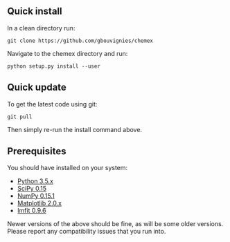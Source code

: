 Quick install
-------------

In a clean directory run:

    git clone https://github.com/gbouvignies/chemex

Navigate to the chemex directory and run:

    python setup.py install --user

Quick update
------------

To get the latest code using git:

    git pull

Then simply re-run the install command above.


Prerequisites
-------------

You should have installed on your system:

  * [Python 3.5.x](https://www.python.org/downloads/)
  * [SciPy 0.15](https://www.scipy.org/install.html)
  * [NumPy 0.15.1](https://www.scipy.org/scipylib/download.html)
  * [Matplotlib 2.0.x](http://matplotlib.org/users/installing.html)
  * [lmfit 0.9.6](https://lmfit.github.io/lmfit-py/)

Newer versions of the above should be fine, as will be some older versions.
Please report any compatibility issues that you run into.
